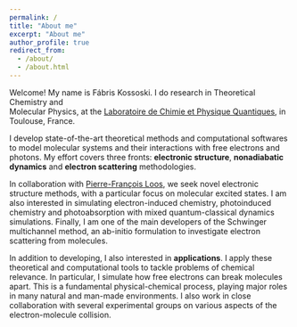 ```yaml
---
permalink: /
title: "About me"
excerpt: "About me"
author_profile: true
redirect_from: 
  - /about/
  - /about.html
---
```


Welcome! My name is Fábris Kossoski.
I do research in Theoretical Chemistry and \
Molecular Physics, at the [Laboratoire de Chimie et Physique Quantiques](https://www.lcpq.ups-tlse.fr/?lang=en), in Toulouse, France.

I develop state-of-the-art theoretical methods and computational softwares to model molecular systems and their interactions with free electrons and photons.
My effort covers three fronts: **electronic structure**, **nonadiabatic dynamics** and **electron scattering** methodologies.

In collaboration with [Pierre-François Loos](https://pfloos.github.io/WEB_LOOS/),
we seek novel electronic structure methods, with a particular focus on molecular excited states.
I am also interested in simulating electron-induced chemistry, photoinduced chemistry and photoabsorption with mixed quantum-classical dynamics simulations.
Finally, I am one of the main developers of the Schwinger multichannel method, an ab-initio formulation to investigate electron scattering from molecules.

In addition to developing, I also interested in **applications**. I apply these theoretical and computational tools to tackle problems of chemical relevance.
In particular, I simulate how free electrons can break molecules apart.
This is a fundamental physical-chemical process, playing major roles in many natural and man-made environments.
I also work in close collaboration with several experimental groups on various aspects of the electron-molecule collision.

